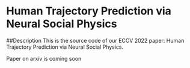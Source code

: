 # Human Trajectory Prediction via Neural Social Physics

##Description
This is the source code of our ECCV 2022 paper: Human Trajectory Prediction via Neural Social Physics.

Paper on arxiv is coming soon
